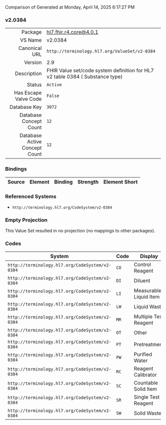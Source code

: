 Comparison of 
Generated at Monday, April 14, 2025 6:17:27 PM

### v2.0384

|      |     |
| ---: | --- |
| Package | hl7.fhir.r4.core@4.0.1 |
| VS Name | v2.0384 |
| Canonical URL | `http://terminology.hl7.org/ValueSet/v2-0384` |
| Version | 2.9 |
| Description | FHIR Value set/code system definition for HL7 v2 table 0384 ( Substance type) |
| Status | `Active` |
| Has Escape Valve Code | `False` |
| Database Key | `3072` |
| Database Concept Count | `12` |
| Database Active Concept Count | `12` |
### Bindings

| Source | Element | Binding | Strength | Element Short |
| ------ | ------- | ------- | -------- | ------------- |

### Referenced Systems

* `http://terminology.hl7.org/CodeSystem/v2-0384`
### Empty Projection

This Value Set resulted in no projection (no mappings to other packages).

### Codes

| System | Code | Display |
| ------ | ---- | ------- |
| `http://terminology.hl7.org/CodeSystem/v2-0384` | `CO` | Control Reagent |
| `http://terminology.hl7.org/CodeSystem/v2-0384` | `DI` | Diluent |
| `http://terminology.hl7.org/CodeSystem/v2-0384` | `LI` | Measurable Liquid Item |
| `http://terminology.hl7.org/CodeSystem/v2-0384` | `LW` | Liquid Waste |
| `http://terminology.hl7.org/CodeSystem/v2-0384` | `MR` | Multiple Test Reagent |
| `http://terminology.hl7.org/CodeSystem/v2-0384` | `OT` | Other |
| `http://terminology.hl7.org/CodeSystem/v2-0384` | `PT` | Pretreatment |
| `http://terminology.hl7.org/CodeSystem/v2-0384` | `PW` | Purified Water |
| `http://terminology.hl7.org/CodeSystem/v2-0384` | `RC` | Reagent Calibrator |
| `http://terminology.hl7.org/CodeSystem/v2-0384` | `SC` | Countable Solid Item |
| `http://terminology.hl7.org/CodeSystem/v2-0384` | `SR` | Single Test Reagent |
| `http://terminology.hl7.org/CodeSystem/v2-0384` | `SW` | Solid Waste |
